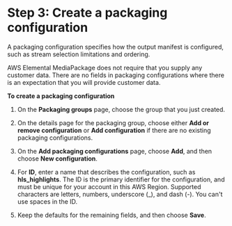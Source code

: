 # Step 3: Create a packaging configuration<a name="gs-create-cfig"></a>

A packaging configuration specifies how the output manifest is configured, such as stream selection limitations and ordering\.

AWS Elemental MediaPackage does not require that you supply any customer data\. There are no fields in packaging configurations where there is an expectation that you will provide customer data\.

**To create a packaging configuration**

1. On the **Packaging groups** page, choose the group that you just created\.

1. On the details page for the packaging group, choose either **Add or remove configuration** or **Add configuration** if there are no existing packaging configurations\.

1. On the **Add packaging configurations** page, choose **Add**, and then choose **New configuration**\.

1. For **ID**, enter a name that describes the configuration, such as **hls\_highlights**\. The ID is the primary identifier for the configuration, and must be unique for your account in this AWS Region\. Supported characters are letters, numbers, underscore \(\_\), and dash \(\-\)\. You can't use spaces in the ID\.

1. Keep the defaults for the remaining fields, and then choose **Save**\.